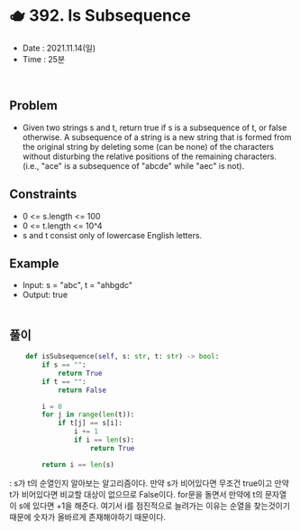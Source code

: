 # 🫖 392. Is Subsequence
- Date : 2021.11.14(일)
- Time : 25분
<br>

## Problem

- Given two strings s and t, return true if s is a subsequence of t, or false otherwise. A subsequence of a string is a new string that is formed from the original string by deleting some (can be none) of the characters without disturbing the relative positions of the remaining characters. (i.e., "ace" is a subsequence of "abcde" while "aec" is not).
 


## Constraints
- 0 <= s.length <= 100
- 0 <= t.length <= 10^4
- s and t consist only of lowercase English letters.

## Example

- Input: s = "abc", t = "ahbgdc"
- Output: true
<br><br>

## 풀이
```python
    def isSubsequence(self, s: str, t: str) -> bool:
        if s == "":
            return True
        if t == "":
            return False

        i = 0
        for j in range(len(t)):
            if t[j] == s[i]:
                i += 1
                if i == len(s):
                    return True

        return i == len(s)
```
: s가 t의 순열인지 알아보는 알고리즘이다. 만약 s가 비어있다면 무조건 true이고 만약 t가 비어있다면 비교할 대상이 없으므로 False이다. for문을 돌면서 만약에 t의 문자열이 s에 있다면 +1을 해준다. 여기서 i를 점진적으로 늘려가는 이유는 순열을 찾는것이기 때문에 숫자가 올바르게 존재해야하기 때문이다.